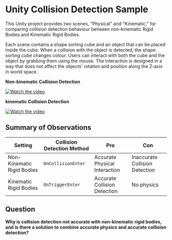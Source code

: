 # Unity Collision Detection Sample

This Unity project provides two scenes, "Physical" and "Kinematic," for comparing collision detection behaviour between non-kinematic Rigid Bodies and Kinematic Rigid Bodies. 

Each scene contains a shape sorting cube and an object that can be placed inside the cube. When a collision with the object is detected, the shape sorting cube changes colour. Users can interact with both the cube and the object by grabbing them using the mouse. The interaction is designed in a way that does not affect the objects' rotation and position along the Z-axis in world space.

**Non-kinematic Collision Detection**

[![Watch the video](https://img.youtube.com/vi/CyXmcx2s1NE/0.jpg)](https://youtu.be/CyXmcx2s1NE)


**kinematic Collision Detection**

[![Watch the video](https://img.youtube.com/vi/AkQFT3KXZCA/0.jpg)](https://youtu.be/AkQFT3KXZCA)


## Summary of Observations

| Setting                        | Collision Detection Method      | Pro                             | Con                             |
| ------------------------------ | ------------------------------- | ------------------------------- | ------------------------------- |
| Non-Kinematic Rigid Bodies     | `OnCollisionEnter`              | Accurate Physical Interaction   | Inaccurate Collision Detection  |
| Kinematic Rigid Bodies         | `OnTriggerEnter`                | Accurate Collision Detection    | No physics                      |

## Question

**Why is collision detection not accurate with non-kinematic rigid bodies, and is there a solution to combine accurate physics and accurate collision detection?**

